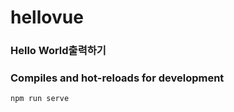 # hellovue

### Hello World출력하기

### Compiles and hot-reloads for development
```
npm run serve
```
